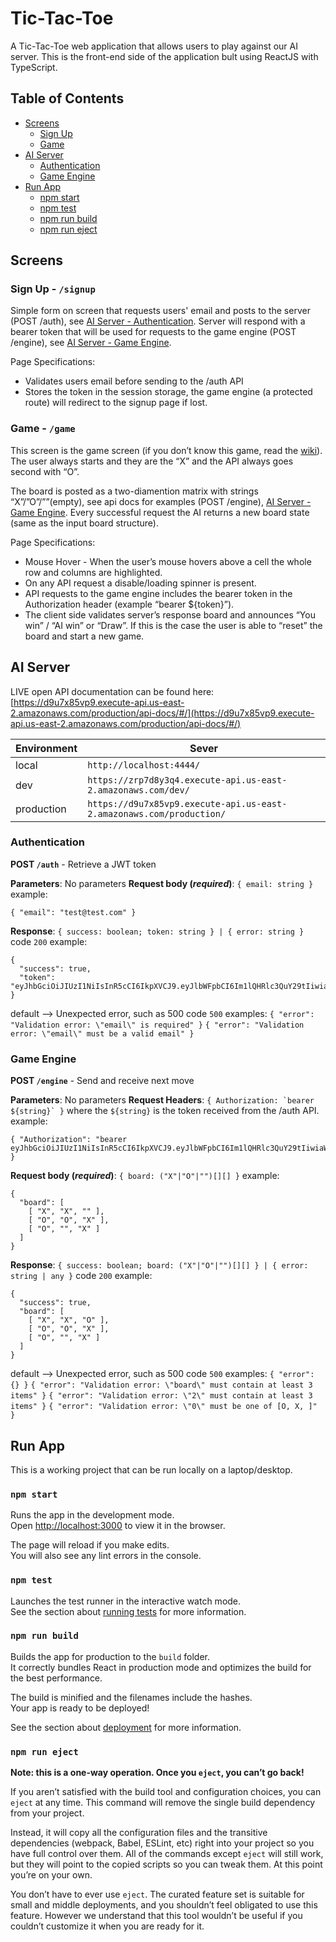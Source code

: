 # Tic-Tac-Toe
A Tic-Tac-Toe web application that allows users to play against our AI server. This is the front-end side of the application bult using ReactJS with TypeScript.

## Table of Contents
- [Screens](#screens)
    - [Sign Up](#sign-up)
    - [Game](#game)
-  [AI Server](#ai-server)
    - [Authentication](#authentication)
    - [Game Engine](#game-engine)
-  [Run App](#run-app)
    - [npm start](#npm-start)
    - [npm test](#npm-test)
    - [npm run build](#npm-run-build)
    - [npm run eject](#npm-run-eject)

## Screens

### Sign Up - `/signup`

Simple form on screen that requests users' email and posts to the server (POST /auth), see [AI Server - Authentication](#authentication).
Server will respond with a bearer token that will be used for requests to the game engine (POST /engine), see [AI Server - Game Engine](#game-engine).

Page Specifications:
- Validates users email before sending to the /auth API
- Stores the token in the session storage, the game engine (a protected route) will redirect to the signup page if lost.

### Game - `/game`

This screen is the game screen (if you don’t know this game, read the [wiki](https://en.wikipedia.org/wiki/Tic-tac-toe)). The user always starts and they are the “X” and the API always goes second with “O”. 

The board is posted as a two-diamention matrix with strings “X”/”O”/””(empty), see api docs for examples
(POST /engine), [AI Server - Game Engine](#game-engine). Every successful request the AI returns a new board state (same as the input board structure).

Page Specifications:
- Mouse Hover - When the user’s mouse hovers above a cell the whole row and columns are highlighted.
- On any API request a disable/loading spinner is present.
- API requests to the game engine includes the bearer token in the Authorization header (example “bearer ${token}”).
- The client side validates server’s response board and announces “You win” / “AI win” or “Draw”. If this is the case the user is  able to “reset” the board and start a new game.

## AI Server

LIVE open API documentation can be found here:
[https://d9u7x85vp9.execute-api.us-east-2.amazonaws.com/production/api-docs/#/](https://d9u7x85vp9.execute-api.us-east-2.amazonaws.com/production/api-docs/#/)

|Environment|Sever|
|-----------|-----|
|local      |`http://localhost:4444/`|
|dev        |`https://zrp7d8y3q4.execute-api.us-east-2.amazonaws.com/dev/`|
|production |`https://d9u7x85vp9.execute-api.us-east-2.amazonaws.com/production/`|

### Authentication

**POST `/auth`** - Retrieve a JWT token

**Parameters**: No parameters
**Request body (*required*)**: `{ email: string }`
example:
```
{ "email": "test@test.com" }
```
**Response**: `{ success: boolean; token: string } | { error: string }`
code `200` example:
```
{
  "success": true,
  "token": "eyJhbGciOiJIUzI1NiIsInR5cCI6IkpXVCJ9.eyJlbWFpbCI6Im1lQHRlc3QuY29tIiwiaWF0IjoxNjEwNzIwNjQ2fQ.neIqTt4NXt9D8DLGmW__so6oVEbJ9Qg9jhs441PaFfI"
}
```
default  --> Unexpected error, such as 500
code `500` examples:
`{ "error": "Validation error: \"email\" is required" }`
`{ "error": "Validation error: \"email\" must be a valid email" }`


### Game Engine

**POST `/engine`** - Send and receive next move

**Parameters**: No parameters
**Request Headers**: ```{ Authorization: `bearer ${string}` }``` where the `${string}` is the token received from the /auth API.
example: 
```
{ "Authorization": "bearer eyJhbGciOiJIUzI1NiIsInR5cCI6IkpXVCJ9.eyJlbWFpbCI6Im1lQHRlc3QuY29tIiwiaWF0IjoxNjEwNzIwNjQ2fQ.neIqTt4NXt9D8DLGmW__so6oVEbJ9Qg9jhs441PaFfI" }
```
**Request body (*required*)**: `{ board: ("X"|"O"|"")[][] }`
example:
```
{
  "board": [
    [ "X", "X", "" ],
    [ "O", "O", "X" ],
    [ "O", "", "X" ]
  ]
}
```
**Response**: `{ success: boolean; board: ("X"|"O"|"")[][] } | { error: string | any }`
code `200` example:
```
{
  "success": true,
  "board": [
    [ "X", "X", "O" ],
    [ "O", "O", "X" ],
    [ "O", "", "X" ]
  ]
}
```
default  --> Unexpected error, such as 500
code `500` examples:
`{ "error": {} }`
`{ "error": "Validation error: \"board\" must contain at least 3 items" }`
`{ "error": "Validation error: \"2\" must contain at least 3 items" }`
`{ "error": "Validation error: \"0\" must be one of [O, X, ]" }`

## Run App

This is a working project that can be run locally on a laptop/desktop. 

### `npm start`

Runs the app in the development mode.\
Open [http://localhost:3000](http://localhost:3000) to view it in the browser.

The page will reload if you make edits.\
You will also see any lint errors in the console.

### `npm test`

Launches the test runner in the interactive watch mode.\
See the section about [running tests](https://facebook.github.io/create-react-app/docs/running-tests) for more information.

### `npm run build`

Builds the app for production to the `build` folder.\
It correctly bundles React in production mode and optimizes the build for the best performance.

The build is minified and the filenames include the hashes.\
Your app is ready to be deployed!

See the section about [deployment](https://facebook.github.io/create-react-app/docs/deployment) for more information.

### `npm run eject`

**Note: this is a one-way operation. Once you `eject`, you can’t go back!**

If you aren’t satisfied with the build tool and configuration choices, you can `eject` at any time. This command will remove the single build dependency from your project.

Instead, it will copy all the configuration files and the transitive dependencies (webpack, Babel, ESLint, etc) right into your project so you have full control over them. All of the commands except `eject` will still work, but they will point to the copied scripts so you can tweak them. At this point you’re on your own.

You don’t have to ever use `eject`. The curated feature set is suitable for small and middle deployments, and you shouldn’t feel obligated to use this feature. However we understand that this tool wouldn’t be useful if you couldn’t customize it when you are ready for it.
